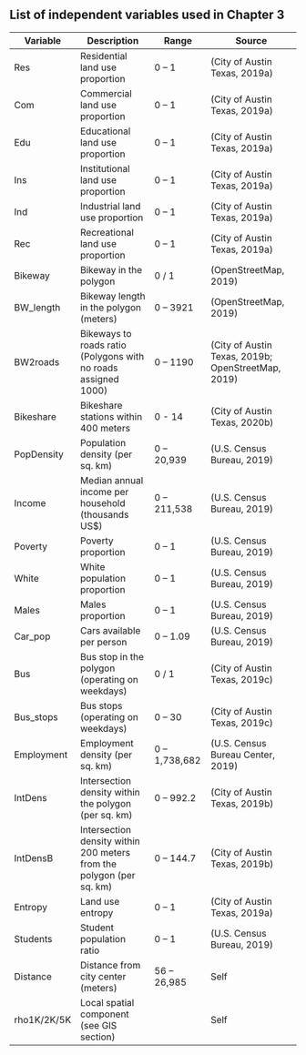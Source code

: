 ## List of independent variables used in Chapter 3

| Variable | Description | Range | Source |
| --- | --- | --- | --- |
| Res | Residential land use proportion |	0 – 1	| (City of Austin Texas, 2019a) |
| Com | Commercial land use proportion	| 0 – 1	| (City of Austin Texas, 2019a) |
| Edu | Educational land use proportion	| 0 – 1	| (City of Austin Texas, 2019a) |
| Ins | Institutional land use proportion |	0 – 1	| (City of Austin Texas, 2019a) |
| Ind | Industrial land use proportion	| 0 – 1	| (City of Austin Texas, 2019a) |
| Rec | Recreational land use proportion	| 0 – 1	| (City of Austin Texas, 2019a) |
| Bikeway | Bikeway in the polygon	| 0 / 1	| (OpenStreetMap, 2019) |
| BW_length | Bikeway length in the polygon (meters) |	0 – 3921	| (OpenStreetMap, 2019) |
| BW2roads | Bikeways to roads ratio (Polygons with no roads assigned 1000)	| 0 – 1190	| (City of Austin Texas, 2019b; OpenStreetMap, 2019) |
| Bikeshare | Bikeshare stations within 400 meters	| 0 - 14 |	(City of Austin Texas, 2020b) |
| PopDensity | Population density (per sq. km) |	0 – 20,939	| (U.S. Census Bureau, 2019) |
| Income | Median annual income per household (thousands US$) |	0 – 211,538	| (U.S. Census Bureau, 2019) |
| Poverty | Poverty proportion |	0 – 1	| (U.S. Census Bureau, 2019) |
| White | White population proportion |	0 – 1	| (U.S. Census Bureau, 2019) |
| Males | Males proportion |	0 – 1	| (U.S. Census Bureau, 2019) |
| Car_pop | Cars available per person	| 0 – 1.09	| (U.S. Census Bureau, 2019) |
| Bus | Bus stop in the polygon (operating on weekdays)	| 0 / 1 |	(City of Austin Texas, 2019c) |
| Bus_stops | Bus stops (operating on weekdays) |	0 – 30	| (City of Austin Texas, 2019c) |
| Employment | Employment density (per sq. km)	| 0 – 1,738,682 |	(U.S. Census Bureau Center, 2019) |
| IntDens | Intersection density within the polygon (per sq. km)	| 0 – 992.2 |	(City of Austin Texas, 2019b) |
| IntDensB | Intersection density within 200 meters from the polygon (per sq. km) |	0 – 144.7	| (City of Austin Texas, 2019b) |
| Entropy | Land use entropy |	0 – 1 |	(City of Austin Texas, 2019a) |
| Students | Student population ratio	| 0 – 1 |	(U.S. Census Bureau, 2019) |
| Distance | Distance from city center (meters)	| 56 – 26,985	| Self |
| rho1K/2K/5K | Local spatial component (see GIS section) | | Self |
